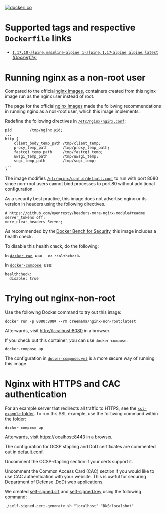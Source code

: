 [![dockeri.co](https://dockeri.co/image/creemama/nginx-non-root)](https://hub.docker.com/r/creemama/nginx-non-root)

# Supported tags and respective `Dockerfile` links

- [`1.17.10-alpine`, `mainline-alpine`, `1-alpine`, `1.17-alpine`, `alpine`, `latest`
  _(Dockerfile)_](https://github.com/creemama/docker/blob/master/nginx-non-root/docker/Dockerfile)

# Running nginx as a non-root user

Compared to the official [nginx images](https://hub.docker.com/_/nginx),
containers created from this nginx image run as the nginx user instead of root.

The page for the official [nginx images](https://hub.docker.com/_/nginx)
made the following recommendations in running nginx as a non-root user, which
this image implements.

Redefine the following directives in [`/etc/nginx/nginx.conf`](https://github.com/creemama/docker/blob/master/nginx-non-root/docker/nginx.conf):

```
pid        /tmp/nginx.pid;
...
http {
    client_body_temp_path /tmp/client_temp;
    proxy_temp_path       /tmp/proxy_temp_path;
    fastcgi_temp_path     /tmp/fastcgi_temp;
    uwsgi_temp_path       /tmp/uwsgi_temp;
    scgi_temp_path        /tmp/scgi_temp;
...
}
```

The image modifies [`/etc/nginx/conf.d/default.conf`](https://github.com/creemama/docker/blob/master/nginx-non-root/docker/default.conf) to run with port 8080 since
non-root users cannot bind processes to port 80 without additional
configuration.

As a security best practice, this image does not advertise nginx or its version
in headers using the following directives.

```
# https://github.com/openresty/headers-more-nginx-module#readme
server_tokens off;
more_clear_headers Server;
```

As recommended by the [Docker Bench for Security](https://github.com/docker/docker-bench-security/blob/master/tests/4_container_images.sh), this image includes a health check.

To disable this health check, do the following:

In [`docker run`](https://docs.docker.com/engine/reference/run/#healthcheck), use `--no-healthcheck`.

In [`docker-compose`](https://docs.docker.com/compose/compose-file/), use:

```
healthcheck:
  disable: true
```

# Trying out nginx-non-root

Use the following Docker command to try out this image:

```
docker run -p 8080:8080 --rm creemama/nginx-non-root:latest
```

Afterwards, visit [http://localhost:8080](http://localhost:8080) in a browser.

If you check out this container, you can use `docker-compose`:

```
docker-compose up
```

The configuration in [`docker-compose.yml`](https://github.com/creemama/docker/blob/master/nginx-non-root/docker-compose.yml) is a more secure way of running this image.

# Nginx with HTTPS and CAC authentication

For an example server that redirects all traffic to HTTPS, see the [`ssl-example` folder](https://github.com/creemama/docker/blob/master/nginx-non-root/ssl-example). To run this SSL example,
use the following command within the folder:

```
docker-compose up
```

Afterwards, visit [https://localhost:8443](https://localhost:8443) in a browser.

The configuration for OCSP stapling and DoD certificates are
commented out in [default.conf](https://github.com/creemama/docker/blob/master/nginx-non-root/ssl-example/default.conf).

Uncomment the OCSP-stapling section if your certs support it.

Uncomment the Common Access Card (CAC) section if you would like to use CAC authentication with your website. This is useful for securing Department of Defense (DoD) web applications.

We created [self-signed.crt](https://github.com/creemama/docker/blob/master/nginx-non-root/ssl-example/self-signed.crt) and [self-signed.key](https://github.com/creemama/docker/blob/master/nginx-non-root/ssl-example/self-signed.key) using the following command:

```
./self-signed-cert-generate.sh "localhost" "DNS:localshot"
```
